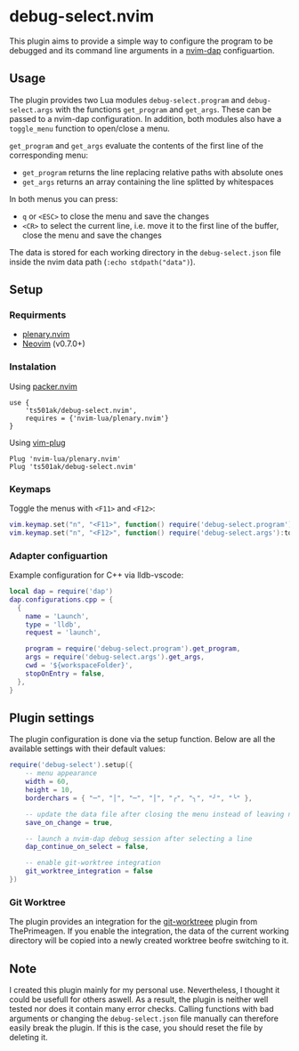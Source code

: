 # debug-select.nvim

This plugin aims to provide a simple way to configure the program to be debugged 
and its command line arguments in a [nvim-dap](https://github.com/mfussenegger/nvim-dap) configuartion.

## Usage
The plugin provides two Lua modules `debug-select.program` and `debug-select.args` 
with the functions `get_program` and `get_args`. These can be passed to a nvim-dap 
configuration. In addition, both modules also have a `toggle_menu` function to 
open/close a menu.  

`get_program` and `get_args` evaluate the contents of the first line of the 
corresponding menu:

* `get_program` returns the line replacing relative paths with absolute ones
* `get_args` returns an array containing the line splitted by whitespaces

In both menus you can press:

* `q` or `<ESC>` to close the menu and save the changes
* `<CR>` to select the current line, i.e. move it to the first line of the buffer, 
close the menu and save the changes

The data is stored for each working directory in the `debug-select.json` file 
inside the nvim data path (`:echo stdpath("data")`).

## Setup
### Requirments
* [plenary.nvim](https://github.com/nvim-lua/plenary.nvim)
* [Neovim](https://github.com/neovim/neovim) (v0.7.0+)

### Instalation
Using [packer.nvim](https://github.com/wbthomason/packer.nvim)

```
use {
    'ts501ak/debug-select.nvim',
    requires = {'nvim-lua/plenary.nvim'}
}
```

Using [vim-plug](https://github.com/junegunn/vim-plug)

```vim
Plug 'nvim-lua/plenary.nvim'
Plug 'ts501ak/debug-select.nvim'
```

### Keymaps
Toggle the menus with `<F11>` and `<F12>`:

```lua
vim.keymap.set("n", "<F11>", function() require('debug-select.program'):toggle_menu() end, { noremap = true, silent = true})
vim.keymap.set("n", "<F12>", function() require('debug-select.args'):toggle_menu() end, { noremap = true, silent = true})
```

### Adapter configuartion
Example configuration for C++ via lldb-vscode:

```lua
local dap = require('dap')
dap.configurations.cpp = {
  {
    name = 'Launch',
    type = 'lldb',
    request = 'launch',

    program = require('debug-select.program').get_program,
    args = require('debug-select.args').get_args,
    cwd = '${workspaceFolder}',
    stopOnEntry = false,
  },
}
```

## Plugin settings 
The plugin configuration is done via the setup function. Below are all 
the available settings with their default values:

```lua
require('debug-select').setup({
    -- menu appearance 
    width = 60,
    height = 10,
    borderchars = { "─", "│", "─", "│", "╭", "╮", "╯", "╰" },

    -- update the data file after closing the menu instead of leaving neovim
    save_on_change = true,

    -- launch a nvim-dap debug session after selecting a line 
    dap_continue_on_select = false,

    -- enable git-worktree integration
    git_worktree_integration = false
})
```

### Git Worktree
The plugin provides an integration for the [git-worktreee](https://github.com/ThePrimeagen/git-worktree.nvim) plugin from ThePrimeagen.
If you enable the integration, the data of the current working directory will be 
copied into a newly created worktree beofre switching to it.

## Note 
I created this plugin mainly for my personal use.
Nevertheless, I thought it could be usefull for others aswell.
As a result, the plugin is neither well tested nor does it contain many error checks.
Calling functions with bad arguments or changing the `debug-select.json` file 
manually can therefore easily break the plugin. If this is the case, you should 
reset the file by deleting it. 
